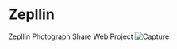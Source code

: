 # Zepllin
Zepllin Photograph Share Web Project
![Capture](https://user-images.githubusercontent.com/7726424/115269797-56bce480-a144-11eb-85e1-32ae3bcb901c.PNG)
